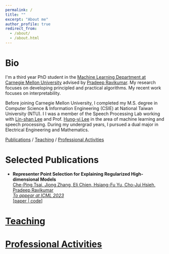 ```yaml
---
permalink: /
title: ""
excerpt: "About me"
author_profile: true
redirect_from: 
  - /about/
  - /about.html
---
```




# Bio

I'm a third year PhD student in the [Machine Learning Department at Carnegie Mellon University](https://www.ml.cmu.edu/) advised by [Pradeep Ravikumar](https://www.cs.cmu.edu/~pradeepr/). My research focuses on developing principled and practical algorithms. My recent work focuses on interpretability.


Before joining Carnegie Mellon University, I completed my M.S. degree in Computer Science & Information Engineering (CSIE) at National Taiwan University (NTU). I I was a member of the Speech Processing Lab working with [Lin-shan Lee](http://speech.ee.ntu.edu.tw/previous_version/lslNew.htm) and Prof. [Hung-yi Lee](http://speech.ee.ntu.edu.tw/~tlkagk/) in the area of machine learning and speech processing. During my undergrad years, I pursued a dual major in Electrical Engineering and Mathematics.


[Publications](#publications) / [Teaching](#teaching) / [Professional Activities](#professional)


# Selected Publications

- **Representer Point Selection for Explaining Regularized High-dimensional Models**<br/>
 <u>Che-Ping Tsai<u>, Jiong Zhang, Eli Chien, Hsiang-Fu Yu, Cho-Jui Hsieh, Pradeep Ravikumar<br/>
    *To appear at ICML 2023*<br/>
  [[paper]([https://arxiv.org/abs/2204.02492](https://arxiv.org/abs/2305.20002)) | [code](https://github.com/chepingt/High-dimensional-Representer)]

# Teaching

# Professional Activities
